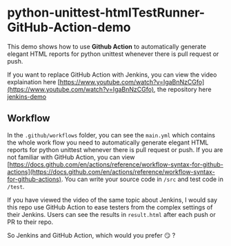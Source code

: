 # python-unittest-htmlTestRunner-GitHub-Action-demo

This demo shows how to use **Github Action** to automatically generate elegant HTML reports for python unittest whenever there is pull request or push.


If you want to replace GitHub Action with Jenkins, you can view the video explaination here [https://www.youtube.com/watch?v=IgaBnNzCGfo](https://www.youtube.com/watch?v=IgaBnNzCGfo), the repository here [jenkins-demo](https://github.com/Spycsh/python-unittest-htmlTestRunner-jenkins-demo)

## Workflow

In the `.github/workflows` folder, you can see the `main.yml` which contains the whole work flow you need to automatically generate elegant HTML reports for python unittest whenever there is pull request or push. If you are not familiar with GitHub Action,  you can view [https://docs.github.com/en/actions/reference/workflow-syntax-for-github-actions](https://docs.github.com/en/actions/reference/workflow-syntax-for-github-actions). You can write your source code in `/src` and test code in `/test`.

If you have viewed the video of the same topic about Jenkins, I would say this repo use GitHub Action to ease testers from the complex settings of their Jenkins. Users can see the results in `result.html` after each push or PR to their repo. 

So Jenkins and GitHub Action, which would you prefer :smirk: ?
